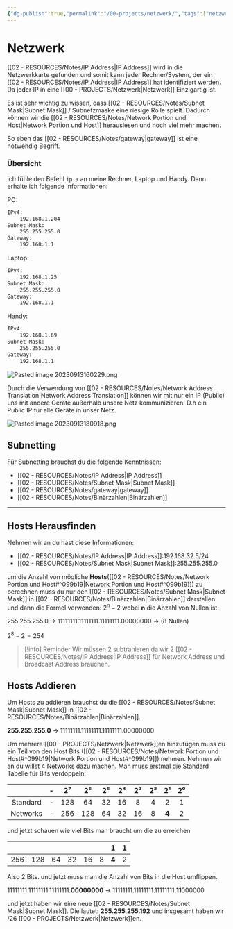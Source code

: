 ```yaml
---
{"dg-publish":true,"permalink":"/00-projects/netzwerk/","tags":["netzwerk/subnetting","inProgress"],"noteIcon":""}
---
```


# Netzwerk 

[[02 - RESOURCES/Notes/IP Address\|IP Address]] wird in die Netzwerkkarte gefunden  und somit kann jeder Rechner/System, der ein [[02 - RESOURCES/Notes/IP Address\|IP Address]] hat identifiziert werden. Da jeder IP in eine [[00 - PROJECTS/Netzwerk\|Netzwerk]] Einzigartig ist.

Es ist sehr wichtig zu wissen, dass [[02 - RESOURCES/Notes/Subnet Mask\|Subnet Mask]] / Subnetzmaske eine riesige Rolle spielt. Dadurch können wir die [[02 - RESOURCES/Notes/Network Portion und Host\|Network Portion und Host]] herauslesen und noch viel mehr machen.

So eben das [[02 - RESOURCES/Notes/gateway\|gateway]] ist eine notwendig Begriff.


### 
<div class="transclusion internal-embed is-loaded"><div class="markdown-embed">



### Übersicht
ich fühle den Befehl `ip a` an meine Rechner, Laptop und Handy. Dann erhalte ich folgende Informationen:

PC:
```bash
IPv4:
	192.168.1.204
Subnet Mask:
	255.255.255.0
Gateway:
	192.168.1.1
```

Laptop:
```bash
IPv4:
	192.168.1.25
Subnet Mask:
	255.255.255.0
Gateway:
	192.168.1.1 
```


Handy:
```bash
IPv4:
	192.168.1.69
Subnet Mask:
	255.255.255.0
Gateway:
	192.168.1.1
```	


![Pasted image 20230913160229.png](/img/user/02%20-%20RESOURCES/Files/IMGs/Pasted%20image%2020230913160229.png)


Durch die Verwendung von  [[02 - RESOURCES/Notes/Network Address Translation\|Network Address Translation]] können wir mit nur ein IP (Public) uns mit andere Geräte außerhalb unsere Netz kommunizieren. D.h ein Public IP für alle Geräte in unser Netz.

![Pasted image 20230913180918.png](/img/user/02%20-%20RESOURCES/Files/IMGs/Pasted%20image%2020230913180918.png)





</div></div>



## Subnetting
Für Subnetting brauchst du die folgende Kenntnissen:
- [[02 - RESOURCES/Notes/IP Address\|IP Address]] 
- [[02 - RESOURCES/Notes/Subnet Mask\|Subnet Mask]] 
- [[02 - RESOURCES/Notes/gateway\|gateway]] 
- [[02 - RESOURCES/Notes/Binärzahlen\|Binärzahlen]]
___
### 
<div class="transclusion internal-embed is-loaded"><div class="markdown-embed">



## Hosts Herausfinden 
Nehmen wir an du hast diese Informationen:
- [[02 - RESOURCES/Notes/IP Address\|IP Address]]:192.168.32.5/24
- [[02 - RESOURCES/Notes/Subnet Mask\|Subnet Mask]]:255.255.255.0

um die Anzahl von mögliche **Hosts**([[02 - RESOURCES/Notes/Network Portion und Host#^099b19\|Network Portion und Host#^099b19]]) zu berechnen muss du nur den [[02 - RESOURCES/Notes/Subnet Mask\|Subnet Mask]] in [[02 - RESOURCES/Notes/Binärzahlen\|Binärzahlen]] darstellen und dann die Formel verwenden: $2^{{n}}-2$ wobei **n** die Anzahl von Nullen ist.

255.255.255.0 -> 11111111.11111111.11111111.00000000 -> (8 Nullen)

$2^{{8}}-2=254$ 
>[!info] Reminder
> Wir müssen 2 subtrahieren da wir 2 [[02 - RESOURCES/Notes/IP Address\|IP Address]] für Network Address und Broadcast Address brauchen.




</div></div>


### 
<div class="transclusion internal-embed is-loaded"><div class="markdown-embed">



## Hosts Addieren 

Um Hosts zu addieren brauchst du die [[02 - RESOURCES/Notes/Subnet Mask\|Subnet Mask]] in [[02 - RESOURCES/Notes/Binärzahlen\|Binärzahlen]].

**255.255.255.0** -> 11111111.11111111.11111111.00000000 

Um mehrere [[00 - PROJECTS/Netzwerk\|Netzwerk]]en hinzufügen muss du ein Teil von den Host Bits ([[02 - RESOURCES/Notes/Network Portion und Host#^099b19\|Network Portion und Host#^099b19]]) nehmen.
Nehmen wir an du willst 4 Networks dazu machen.
Man muss erstmal die Standard Tabelle für Bits verdoppeln.

|          | -   | 2⁷  | 2⁶  | 2⁵  | 2⁴  | 2³  | 2²  | 2¹  | 2⁰  |
|:--------:| --- |:---:|:---:|:---:|:---:| :---: | :---: | :---: | :---: |
| Standard | -   | 128 | 64  | 32  | 16  | 8   | 4   | 2   | 1   |
|    Networks    | -   | 256 | 128 | 64  | 32  | 16  | 8   | **4**   | 2   |


und jetzt schauen wie viel Bits man braucht um die zu erreichen

|     |     |     |     |     |     |  1   |  1   |
| --- | --- | --- | --- | --- | --- | --- | --- |
| 256 | 128 | 64  | 32  | 16  | 8   | **4**   | 2   | 

Also 2 Bits.
und jetzt muss man die Anzahl von Bits in die Host umflippen.

11111111.11111111.11111111.**00000000** ->  11111111.11111111.11111111.**11**000000 

und jetzt haben wir eine neue [[02 - RESOURCES/Notes/Subnet Mask\|Subnet Mask]].
Die lautet: **255.255.255.192**
und insgesamt haben wir /26 [[00 - PROJECTS/Netzwerk\|Netzwerk]]en.  

</div></div>

